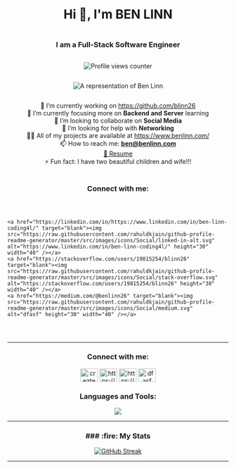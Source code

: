 <div style="display: flex; flex-direction: column; align-items: center; width: 100%;">

<h1>Hi 👋, I'm BEN LINN</h1>
<h3>I am a Full-Stack Software Engineer</h3>

<p><img src="https://komarev.com/ghpvc/?username=blinn26&label=Profile%20views&color=0e75b6&style=flat" alt="Profile views counter" /></p>
<p><img src="https://createdbybenlinn.com/Original-on-Transparent.png" alt="A representation of Ben Linn" /></p>

<ul style="list-style-type: none; padding-left: 0; text-align: center;">
    <li>🔭 I’m currently working on <a href="https://github.com/blinn26">https://github.com/blinn26</a></li>
    <li>🌱 I’m currently focusing more on <strong>Backend and Server</strong> learning</li>
    <li>👯 I’m looking to collaborate on <strong>Social Media</strong></li>
    <li>🤝 I’m looking for help with <strong>Networking</strong></li>
    <li>👨‍💻 All of my projects are available at <a href="https://www.benlinn.com/">https://www.benlinn.com/</a></li>
    <li>📫 How to reach me: <a href="mailto:ben@benlinn.com"><strong>ben@benlinn.com</strong></a></li>
    <li><a href="https://drive.google.com/file/d/14Ccn2H-iHExR72hrpMIMBIRu-OQBU7_4/view?usp=sharing">📄 Resume</a></li>
    <li>⚡ Fun fact: I have two beautiful children and wife!!!</li>
</ul>

<h3>Connect with me:</h3>
<p>
  
    <a href="https://linkedin.com/in/https://www.linkedin.com/in/ben-linn-coding4l/" target="blank"><img src="https://raw.githubusercontent.com/rahuldkjain/github-profile-readme-generator/master/src/images/icons/Social/linked-in-alt.svg" alt="https://www.linkedin.com/in/ben-linn-coding4l/" height="30" width="40" /></a>
    <a href="https://stackoverflow.com/users/19815254/blinn26" target="blank"><img src="https://raw.githubusercontent.com/rahuldkjain/github-profile-readme-generator/master/src/images/icons/Social/stack-overflow.svg" alt="https://stackoverflow.com/users/19815254/blinn26" height="30" width="40" /></a>
    <a href="https://medium.com/@benlinn26" target="blank"><img src="https://raw.githubusercontent.com/rahuldkjain/github-profile-readme-generator/master/src/images/icons/Social/medium.svg" alt="dfasf" height="30" width="40" /></a>
</p>

</div>




---
<h3 align="center">Connect with me:</h3>
<p align="center"><a href="https://twitter.com/createdbyben26" target="blank"><img align="center" src="https://raw.githubusercontent.com/rahuldkjain/github-profile-readme-generator/master/src/images/icons/Social/twitter.svg" alt="createdbyben26" height="30" width="40" /></a>
<a href="https://www.linkedin.com/in/ben-linn-coding4l/" target="blank"><img align="center" src="https://raw.githubusercontent.com/rahuldkjain/github-profile-readme-generator/master/src/images/icons/Social/linked-in-alt.svg" alt="https://www.linkedin.com/in/ben-linn-coding4l/" height="30" width="40" /></a>
<a href="https://stackoverflow.com/users/19815254/blinn26" target="blank"><img align="center" src="https://raw.githubusercontent.com/rahuldkjain/github-profile-readme-generator/master/src/images/icons/Social/stack-overflow.svg" alt="https://stackoverflow.com/users/19815254/blinn26" height="30" width="40" /></a>
<a href="https://medium.com/@benlinn26" target="blank"><img align="center" src="https://raw.githubusercontent.com/rahuldkjain/github-profile-readme-generator/master/src/images/icons/Social/medium.svg" alt="dfasf" height="30" width="40" /></a>
                                                        
</p>                                                              
<h3 align="center">Languages and Tools:</h3>

 <p align="center">
  <a href="https://skillicons.dev">
  <img src="https://skillicons.dev/icons?i=js,html,css,babel,figma,git,github,mongodb,postman,nodejs,nginx,react,vscode" />
 </a>
</p>

---
  <h3 align="center">### :fire: My Stats </h3>

<div align="center">
    
[![GitHub Streak](http://github-readme-streak-stats.herokuapp.com?user=blinn26&theme=ocean-gradient&hide_border=true&border_radius=5)](https://git.io/streak-stats)

</div>

___




